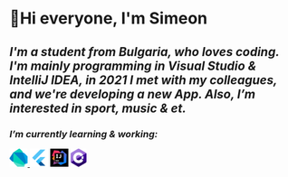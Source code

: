 <!---
- 
- 👀 I’m interested in ...
- 🌱 I’m currently learning ...
- 💞️ I’m looking to collaborate on ...
- 📫 How to reach me ...


3SGK3/3SGK3 is a ✨ special ✨ repository because its `README.md` (this file) appears on your GitHub profile.
You can click the Preview link to take a look at your changes.
--->
# **👋Hi everyone, I'm Simeon**

## ***I'm a student from Bulgaria, who loves coding. I'm mainly programming in Visual Studio & IntelliJ IDEA, in 2021 I met with my colleagues, and we're developing a new App. Also, I’m interested in sport, music & et.***

### ***I’m currently learning & working:***
<a href="https://dart.dev/" title="Dart"> <img src="icons/Dart.png" /> </a>
<a href="https://flutter.dev/" title="Flutter"> <img src="icons/Flutter.png" /></a>
<a href="https://www.jetbrains.com/idea/" title="IntelliJ IDEA"> <img src="icons/intellij.png" /></a>
<a href="http://csharp.net/" title="C#"> <img src="icons/Csharp.png" /> </a>
